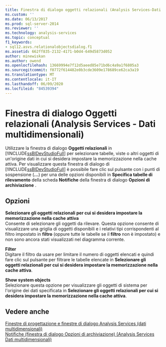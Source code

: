 ```yaml
---
title: Finestra di dialogo oggetti relazionali (Analysis Services-Dati multidimensionali) | Microsoft Docs
ms.custom: ''
ms.date: 06/13/2017
ms.prod: sql-server-2014
ms.reviewer: ''
ms.technology: analysis-services
ms.topic: conceptual
f1_keywords:
- sql12.asvs.relationalobjectsdialog.f1
ms.assetid: 662ff835-2132-4171-b0d4-649d5873d052
author: minewiskan
ms.author: owend
ms.openlocfilehash: 13669994e7f12d5aeed85e71bd6c4a9a1f6805a3
ms.sourcegitcommit: f0772f614482e0b3cde3609e178689ce62ca3a19
ms.translationtype: MT
ms.contentlocale: it-IT
ms.lasthandoff: 06/09/2020
ms.locfileid: "84539394"
---
```

# <a name="relational-objects-dialog-box-analysis-services---multidimensional-data"></a>Finestra di dialogo Oggetti relazionali (Analysis Services - Dati multidimensionali)
  Utilizzare la finestra di dialogo **Oggetti relazionali** in [!INCLUDE[ssBIDevStudioFull](../includes/ssbidevstudiofull-md.md)] per selezionare tabelle, viste o altri oggetti di un'origine dati in cui si desidera impostare la memorizzazione nella cache attiva. Per visualizzare questa finestra di dialogo di [!INCLUDE[ssBIDevStudioFull](../includes/ssbidevstudiofull-md.md)] è possibile fare clic sul pulsante con i punti di sospensione (**...**) per una delle opzioni disponibili in **Specifica tabelle di rilevamento** della scheda **Notifiche** della finestra di dialogo **Opzioni di archiviazione** .  
  
## <a name="options"></a>Opzioni  
 **Selezionare gli oggetti relazionali per cui si desidera impostare la memorizzazione nella cache attiva**  
 Consente di selezionare gli oggetti da rilevare. Questa opzione consente di visualizzare una griglia di oggetti disponibili e i relativi tipi corrispondenti al filtro impostato in **filtro** (oppure tutte le tabelle se il **filtro** non è impostato) e non sono ancora stati visualizzati nel diagramma corrente.  
  
 **Filter**  
 Digitare il filtro da usare per limitare il numero di oggetti elencati e quindi fare clic sul pulsante per filtrare le tabelle elencate in **Selezionare gli oggetti relazionali per cui si desidera impostare la memorizzazione nella cache attiva**.  
  
 **Show system objects**  
 Selezionare questa opzione per visualizzare gli oggetti di sistema per l'origine dei dati specificata in **Selezionare gli oggetti relazionali per cui si desidera impostare la memorizzazione nella cache attiva**.  
  
## <a name="see-also"></a>Vedere anche  
 [Finestre di progettazione e finestre di dialogo Analysis Services &#40;dati multidimensionali&#41;](analysis-services-designers-and-dialog-boxes-multidimensional-data.md)   
 [Notifiche &#40;finestra di dialogo Opzioni di archiviazione&#41; &#40;Analysis Services Dati multidimensionali&#41;](notifications-storage-options-dialog-analysis-services-multidimensional-data.md)  
  
  
